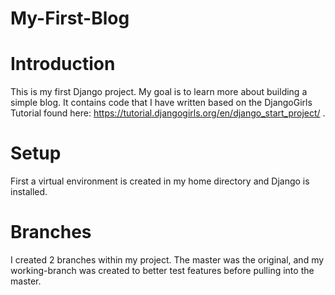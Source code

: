 My-First-Blog
=============

# Introduction

This is my first Django project. My goal is to learn more about building a simple blog. It contains code that I have written based on the DjangoGirls Tutorial found here: https://tutorial.djangogirls.org/en/django_start_project/ .

# Setup

First a virtual environment is created in my home directory and Django is installed.

# Branches

I created 2 branches within my project. The master was the original, and my working-branch was created to better test features before pulling into the master. 